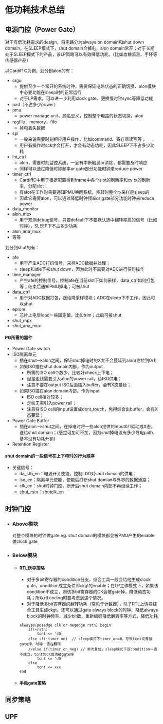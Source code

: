 # 低功耗技术总结 #
## 电源门控（Power Gate）
对于有低功耗需求的design，将电路分为always on domain和shut down domain，在SLEEP模式下，shut domain会掉电，alon domain常开；对于长期处于SLEEP模式下的产品，该LP策略可以有效降低功耗。（比如血糖监测、手环等传感器产品）

以Cardiff C为例，划分到alon的有：
- crgu
  - 提供至少一个常开的系统时钟，需要保证电路状态的正确切换、alon模块中必要功能在sleep时的正常运行
  - 对于LP需求，可以进一步利用clock gate、更换慢时钟sync等降低功耗
- pad（不占多少power）
- pmu
  - power manage unit，顾名思义，控制整个电路的状态切换，alon
- regfile，memory，fifo
  - 掉电丢失数据
- spi
  - 一般来说需要时刻相应用户操作，比如command、寄存器读写等；
  - 用户有操作时sck才会打开，才会有动态功耗，因此SLEEP下不占多少功耗
- int_ctrl
  - alon，需要时刻监控系统，一旦有中断触发or清除，都需要及时响应
  - 同样可以通过降低时钟频率or gate部分功能时钟来reduce power
- timer_ctrl
  - CardiffC中用于根据配置得到frame中各个slot的刷新率和cv tx的刷新率，分配slot；
  - 有slot在工作时需要通知PMU唤醒系统，空转时整个rx采样是sleep的
  - 因此它需要alon，可以通过降低时钟频率or gate部分功能时钟来reduce power
- data_monitor
- alon_mpx
  - 用于观测debug信号，只要default下不要默认选中翻转率高的信号（比如时钟），SLEEP下不占多少功耗
- alon_ana_mux
- 等等

划分到shut的有：
- afe
  - 用于产生ADC打码信号，采样ADC数据并处理；
  - sleep和idle下被shut down，因为此时不需要对ADC进行任何操作
- time_manager
  - 产生afe的控制信号，控制afe在当前slot下如何采样，data_ctrl如何打包等；结束后通知PMU掉电；可被shut
- data_ctrl
  - 用于对ADC数据打包，送给降采样模块；ADC在sleep下不工作，因此可以shut
- eprom
  - 芯片上电后load一些固定值，比如trim；此后可被shut
- shut_mpx
- shut_ana_mux

#### PG所需的器件
- Power Gate switch
- ISO隔离单元
  - 插在shut-->alon之间，保证shut掉电时的X太不会蔓延到alon(钳位到0/1)
  - 如果ISO插在shut domain内部，作为output
    - 所需的ISO cell个数少，比较好check上下电；
    - 但是走线需要引入alon的power rail，给ISO供电；
    - 注意不要在output ISO后面插入buffer，会有X态蔓延；
  - 如果ISO插在alon domain内部，作为input
    - ISO cell相对较多；
    - 走线无需引入power rail；
    - 注意将ISO cell的input设置成dont_touch，免得综合出buffer，会有X态蔓延；
- Power Gate Buffer
  - 插在alon-->shut之间，在掉电时将一些alon提供的input0/1驱动成X态，送给shut domain；(感觉可加可不加，因为shut掉电没有多少导电path，基本没有功耗开销)
- Retention Register

#### shut domain的一些信号在上下电时的行为顺序
- 关键信号：
  - da_stb_en：电源开关使能，控制LDO对shut domain的供电；
  - iso_en：隔离单元使能，使能后打断shut domian与外界的数据通路；
  - clk_en：shut时钟门控，断开后shut domain内部不再继续工作；
  - shut_rstn：shutclk_en

## 时钟门控
- ### Above模块
  对整个模块的时钟做gate
  eg. shut domain的模块都会被PMU产生的enable做clock gate

- ### Below模块
  - #### RTL诱导策略
    - 对于多bit寄存器的condition分支，综合工具一般会给他生成clock gate，condition成立条件即ckgt的enable；在LP工作模式下，如果该condition不成立，则该多bit寄存器的CK会被gate掉，降低动态功耗；所以rtl coding时要考虑到这个情况。
    - 对于降低多bit寄存器的翻转功耗（常见于计数器），除了RTL上诱导综合工具生成ckgt，还可以通过gate always block的时钟、降低always block的时钟频率、减少bit数、重新编码降低翻转率等方式，降低功耗
    ```
    always@(posedge clk or negedge rstn) begin
        if(~rstn)   
            tcnt <= 'd0;
        else if(~timer_on)  // sleep模式下timer_on=0，导致tcnt没有被gate掉，时钟一直在翻转
        //else if(timer_on_neg) // 单次复位，sleep模式下该condition一直不成立，tcnt的CK成功被gate掉
            tcnt <= 'd0
        else
            tcnt <= xxx
    end
    ```
  - #### 手动gate策略
  

## 同步策略

## UPF